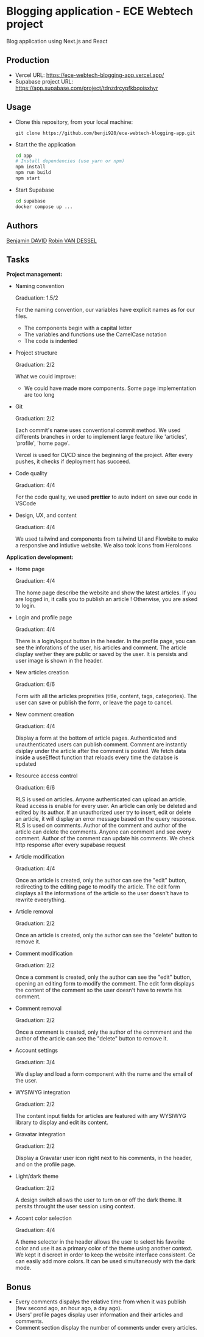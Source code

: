 
# Blogging application - ECE Webtech project

Blog application using Next.js and React

## Production 

- Vercel URL: https://ece-webtech-blogging-app.vercel.app/
- Supabase project URL: https://app.supabase.com/project/tdnzdrcypfkbqoisxhyr

## Usage

* Clone this repository, from your local machine:
  ```
  git clone https://github.com/benji920/ece-webtech-blogging-app.git
  ```
* Start the the application
  ```bash
  cd app
  # Install dependencies (use yarn or npm)
  npm install
  npm run build
  npm start
  ```
* Start Supabase
  ```bash
  cd supabase
  docker compose up ...
  ```

## Authors

[Benjamin DAVID](https://github.com/benji920)
[Robin VAN DESSEL](https://github.com/vdRobin)

## Tasks
  
**Project management:**

* Naming convention 

  Graduation: 1.5/2
  
  For the naming convention, our variables have explicit names as for our files.

  - The components begin with a capital letter
  - The variables and functions use the CamelCase notation
  - The code is indented
 

* Project structure   
  
  Graduation: 2/2
  
  What we could improve:

  - We could have made more components. Some page implementation are too long
  
* Git   
  
  Graduation: 2/2
  
  Each commit's name uses conventional commit method. We used differents branches in order to implement large feature like 'articles', 'profile', 'home page'. 
  
  Vercel is used for CI/CD since the beginning of the project. After every pushes, it checks if deployment has succeed.
  
* Code quality

  Graduation: 4/4

  For the code quality, we used **prettier** to auto indent on save our code in VSCode
  
* Design, UX, and content   
  
  
  Graduation: 4/4
  
  We used tailwind and components from tailwind UI and Flowbite to make a responsive and intiutive website. We also took icons from HeroIcons

**Application development:**

* Home page   
  
  Graduation: 4/4
  
  The home page describe the website and show the latest articles. If you are logged in, it calls you to publish an article ! Otherwise, you are asked to login.
  
* Login and profile page   
  
  Graduation: 4/4
  
  There is a login/logout button in the header. In the profile page, you can see the inforations of the user, his articles and comment. The article display wether they are public or saved by the user. It is persists and user image is shown in the header.
  
* New articles creation   
  
  Graduation: 6/6
  
  Form with all the articles propreties (title, content, tags, categories). The user can save or publish the form, or leave the page to cancel.
  
* New comment creation   
 
  Graduation: 4/4
 
  Display a form at the bottom of article pages. Authenticated and unauthenticated users can publish comment. Comment are instantly dsiplay under the article after the comment is posted. We fetch data inside a useEffect function that reloads every time the databse is updated
 
* Resource access control   
  
  Graduation: 6/6
  
  RLS is used on articles. Anyone authenticated can upload an article. Read access is enable for every user. An article can only be deleted and edited by its author. 
  If an unauthorized user try to insert, edit or delete an article, it will display an error message based on the query response.
  RLS is used on comments. Author of the comment and author of the article can delete the comments. Anyone can comment and see every comment. Author of the comment can update his comments.
  We check http response after every supabase request
  
* Article modification   
  
  Graduation: 4/4
  
  Once an article is created, only the author can see the "edit" button, redirecting to the editing page to modify the article. The edit form displays all the informations of the article so the user doesn't have to rewrite eveerything.
  
* Article removal   
  
  Graduation: 2/2
  
  Once an article is created, only the author can see the "delete" button to remove it.
  
* Comment modification   
  
  Graduation: 2/2
  
  Once a comment is created, only the author can see the "edit" button, opening an editing form to modify the comment. The edit form displays the content of the comment so the user doesn't have to rewrte his comment.
  
* Comment removal   
  
  Graduation: 2/2
  
  Once a comment is created, only the author of the commment and the author of the article can see the "delete" button to remove it.
  
* Account settings   
  
  Graduation: 3/4
  
  We display and load a form component with the name and the email of the user. 
  
* WYSIWYG integration   
  
  Graduation: 2/2
  
  The content input fields for articles are featured with any WYSIWYG library to display and edit its content.
  
* Gravatar integration   
  
  Graduation: 2/2
  
  Display a Gravatar user icon right next to his comments, in the header, and on the profile page.
  
* Light/dark theme   
  
  Graduation: 2/2
  
  A design switch allows the user to turn on or off the dark theme. It persits throught the user session using context.
  
* Accent color selection   
  
  Graduation: 4/4
  
  A theme selector in the header allows the user to select his favorite color and use it as a primary color of the theme using another context. We kept it discreet in order to keep the website interface consistent. Ce can easily add more colors. It can be used simultaneously with the dark mode.

## Bonus

  - Every comments dispalys the relative time from when it was publish (few second ago, an hour ago, a day ago).
  - Users' profile pages display user information and their articles and comments.
  - Comment section display the number of comments under every articles.
